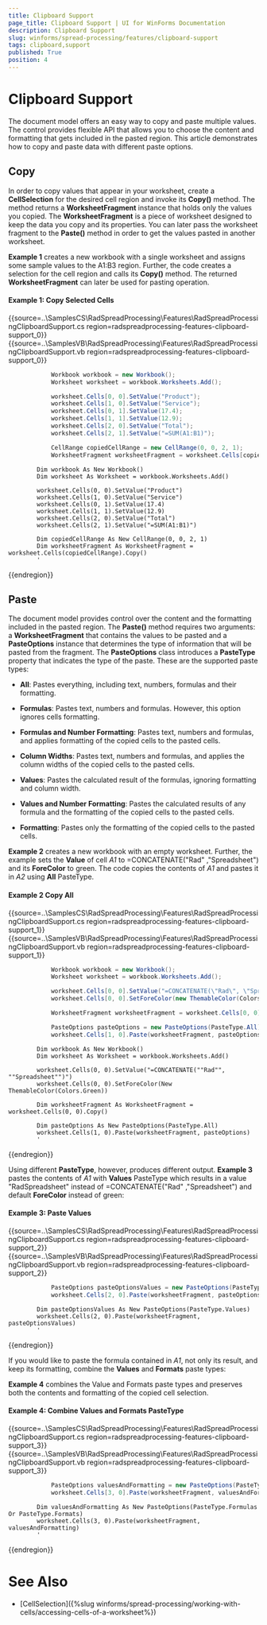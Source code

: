```yaml
---
title: Clipboard Support
page_title: Clipboard Support | UI for WinForms Documentation
description: Clipboard Support
slug: winforms/spread-processing/features/clipboard-support
tags: clipboard,support
published: True
position: 4
---
```


# Clipboard Support

The document model offers an easy way to copy and paste multiple values. The control provides flexible API that allows you to choose the content and formatting that gets included in the pasted region. This article demonstrates how to copy and paste data with different paste options.

## Copy

In order to copy values that appear in your worksheet, create a __CellSelection__ for the desired cell region and invoke its __Copy()__ method. The method returns a __WorksheetFragment__ instance that holds only the values you copied. The __WorksheetFragment__ is a piece of worksheet designed to keep the data you copy and its properties. You can later pass the worksheet fragment to the __Paste()__ method in order to get the values pasted in another worksheet.

__Example 1__ creates a new workbook with a single worksheet and assigns some sample values to the A1:B3 region. Further, the code creates a selection for the cell region and calls its __Copy()__ method. The returned __WorksheetFragment__ can later be used for pasting operation.
        
#### Example 1: Copy Selected Cells

{{source=..\SamplesCS\RadSpreadProcessing\Features\RadSpreadProcessingClipboardSupport.cs region=radspreadprocessing-features-clipboard-support_0}} 
{{source=..\SamplesVB\RadSpreadProcessing\Features\RadSpreadProcessingClipboardSupport.vb region=radspreadprocessing-features-clipboard-support_0}} 

````C#
            Workbook workbook = new Workbook();
            Worksheet worksheet = workbook.Worksheets.Add();

            worksheet.Cells[0, 0].SetValue("Product");
            worksheet.Cells[1, 0].SetValue("Service");
            worksheet.Cells[0, 1].SetValue(17.4);
            worksheet.Cells[1, 1].SetValue(12.9);
            worksheet.Cells[2, 0].SetValue("Total");
            worksheet.Cells[2, 1].SetValue("=SUM(A1:B1)");

            CellRange copiedCellRange = new CellRange(0, 0, 2, 1);
            WorksheetFragment worksheetFragment = worksheet.Cells[copiedCellRange].Copy();
````
````VB.NET
        Dim workbook As New Workbook()
        Dim worksheet As Worksheet = workbook.Worksheets.Add()

        worksheet.Cells(0, 0).SetValue("Product")
        worksheet.Cells(1, 0).SetValue("Service")
        worksheet.Cells(0, 1).SetValue(17.4)
        worksheet.Cells(1, 1).SetValue(12.9)
        worksheet.Cells(2, 0).SetValue("Total")
        worksheet.Cells(2, 1).SetValue("=SUM(A1:B1)")

        Dim copiedCellRange As New CellRange(0, 0, 2, 1)
        Dim worksheetFragment As WorksheetFragment = worksheet.Cells(copiedCellRange).Copy()
        '
````

{{endregion}} 

## Paste

The document model provides control over the content and the formatting included in the pasted region. The __Paste()__ method requires two arguments: a __WorksheetFragment__ that contains the values to be pasted and a __PasteOptions__ instance that determines the type of information that will be pasted from the fragment. The __PasteOptions__ class introduces a __PasteType__ property that indicates the type of the paste. These are the supported paste types:


* __All__: Pastes everything, including text, numbers, formulas and their formatting.
            

* __Formulas__: Pastes text, numbers and formulas. However, this option ignores cells formatting.
            

* __Formulas and Number Formatting__: Pastes text, numbers and formulas, and applies formatting of the copied cells to the pasted cells.
            

* __Column Widths__: Pastes text, numbers and formulas, and applies the column widths of the copied cells to the pasted cells.
            

* __Values__: Pastes the calculated result of the formulas, ignoring formatting and column width.
            

* __Values and Number Formatting__: Pastes the calculated results of any formula and the formatting of the copied cells to the pasted cells.
            

* __Formatting__: Pastes only the formatting of the copied cells to the pasted cells.

__Example 2__ creates a new workbook with an empty worksheet. Further, the example sets the __Value__ of cell *A1* to =CONCATENATE("Rad" ,"Spreadsheet") and its __ForeColor__ to green. The code copies the contents of *A1* and pastes it in *A2* using __All__ PasteType.

#### Example 2 Copy All

{{source=..\SamplesCS\RadSpreadProcessing\Features\RadSpreadProcessingClipboardSupport.cs region=radspreadprocessing-features-clipboard-support_1}} 
{{source=..\SamplesVB\RadSpreadProcessing\Features\RadSpreadProcessingClipboardSupport.vb region=radspreadprocessing-features-clipboard-support_1}} 

````C#
            Workbook workbook = new Workbook();
            Worksheet worksheet = workbook.Worksheets.Add();

            worksheet.Cells[0, 0].SetValue("=CONCATENATE(\"Rad\", \"Spreadsheet\")");
            worksheet.Cells[0, 0].SetForeColor(new ThemableColor(Colors.Green));

            WorksheetFragment worksheetFragment = worksheet.Cells[0, 0].Copy();

            PasteOptions pasteOptions = new PasteOptions(PasteType.All);
            worksheet.Cells[1, 0].Paste(worksheetFragment, pasteOptions);
````
````VB.NET
        Dim workbook As New Workbook()
        Dim worksheet As Worksheet = workbook.Worksheets.Add()

        worksheet.Cells(0, 0).SetValue("=CONCATENATE(""Rad"", ""Spreadsheet"")")
        worksheet.Cells(0, 0).SetForeColor(New ThemableColor(Colors.Green))

        Dim worksheetFragment As WorksheetFragment = worksheet.Cells(0, 0).Copy()
        
        Dim pasteOptions As New PasteOptions(PasteType.All)
        worksheet.Cells(1, 0).Paste(worksheetFragment, pasteOptions)
        '
````

{{endregion}} 

Using different __PasteType__, however, produces different output. __Example 3__ pastes the contents of *A1* with __Values__ PasteType which results in a value "RadSpreadsheet" instead of =CONCATENATE("Rad" ,"Spreadsheet") and default __ForeColor__ instead of green:

#### Example 3: Paste Values

{{source=..\SamplesCS\RadSpreadProcessing\Features\RadSpreadProcessingClipboardSupport.cs region=radspreadprocessing-features-clipboard-support_2}} 
{{source=..\SamplesVB\RadSpreadProcessing\Features\RadSpreadProcessingClipboardSupport.vb region=radspreadprocessing-features-clipboard-support_2}} 

````C#
            PasteOptions pasteOptionsValues = new PasteOptions(PasteType.Values);
            worksheet.Cells[2, 0].Paste(worksheetFragment, pasteOptionsValues);
````
````VB.NET
        Dim pasteOptionsValues As New PasteOptions(PasteType.Values)
        worksheet.Cells(2, 0).Paste(worksheetFragment, pasteOptionsValues)
        '
````

{{endregion}} 

If you would like to paste the formula contained in *A1*, not only its result, and keep its formatting, combine the __Values__ and __Formats__ paste types:
        

__Example 4__ combines the Value and Formats paste types and preserves both the contents and formatting of the copied cell selection.

#### Example 4: Combine Values and Formats PasteType

{{source=..\SamplesCS\RadSpreadProcessing\Features\RadSpreadProcessingClipboardSupport.cs region=radspreadprocessing-features-clipboard-support_3}} 
{{source=..\SamplesVB\RadSpreadProcessing\Features\RadSpreadProcessingClipboardSupport.vb region=radspreadprocessing-features-clipboard-support_3}} 

````C#
            PasteOptions valuesAndFormatting = new PasteOptions(PasteType.Formulas | PasteType.Formats);
            worksheet.Cells[3, 0].Paste(worksheetFragment, valuesAndFormatting);
````
````VB.NET
        Dim valuesAndFormatting As New PasteOptions(PasteType.Formulas Or PasteType.Formats)
        worksheet.Cells(3, 0).Paste(worksheetFragment, valuesAndFormatting)
        '
````

{{endregion}} 

# See Also

* [CellSelection]({%slug winforms/spread-processing/working-with-cells/accessing-cells-of-a-worksheet%})
